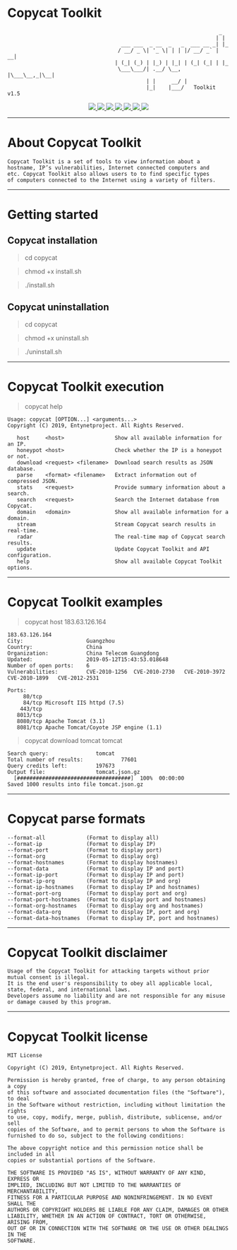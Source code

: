 # Copycat Toolkit
                                                                       _   
                                                                      | |  
                                        ___ ___  _ __  _   _  ___ __ _| |_ 
                                       / __/ _ \| '_ \| | | |/ __/ _` | __|
                                      | (_| (_) | |_) | |_| | (_| (_| | |_ 
                                       \___\___/| .__/ \__, |\___\__,_|\__|
                                                | |     __/ |              
                                                |_|    |___/   Toolkit v1.5           
 
<p align="center">
  <a href="http://entynetproject.simplesite.com/">
    <img src="https://img.shields.io/badge/entynetproject-Ivan%20Nikolsky-blue.svg">
  </a>
  <a href="https://github.com/entynetproject/copycat/releases">
    <img src="https://img.shields.io/github/release/entynetproject/copycat.svg">
  </a>
  <a href="https://wikipedia.org/wiki/Python_(programming_language)">
    <img src="https://img.shields.io/badge/language-python-blue.svg">
 </a>
  <a href="https://github.com/entynetproject/copycat">
      <img src="https://img.shields.io/badge/database-shodan-red.svg?maxAge=2592000">
 </a>
  <a href="https://github.com/entynetproject/copycat/issues?q=is%3Aissue+is%3Aclosed">
      <img src="https://img.shields.io/github/issues/entynetproject/copycat.svg">
  </a>
  <a href="https://github.com/entynetproject/copycat/wiki">
      <img src="https://img.shields.io/badge/wiki%20-copycat-lightgrey.svg">
 </a>
  <a href="https://twitter.com/entynetproject">
    <img src="https://img.shields.io/badge/twitter-entynetproject-blue.svg">
 </a>
</p>

***

# About Copycat Toolkit

    Copycat Toolkit is a set of tools to view information about a 
    hostname, IP’s vulnerabilities, Internet connected computers and 
    etc. Copycat Toolkit also allows users to to find specific types 
    of computers connected to the Internet using a variety of filters. 
    
***
    
# Getting started

## Copycat installation

> cd copycat

> chmod +x install.sh

> ./install.sh

## Copycat uninstallation

> cd copycat

> chmod +x uninstall.sh

> ./uninstall.sh

***

# Copycat Toolkit execution

> copycat help

    Usage: copycat [OPTION...] <arguments...>
    Copyright (C) 2019, Entynetproject. All Rights Reserved.
 
       host     <host>                Show all available information for an IP.
       honeypot <host>                Check whether the IP is a honeypot or not.
       download <request> <filename>  Download search results as JSON database.
       parse    <format> <filename>   Extract information out of compressed JSON.
       stats    <request>             Provide summary information about a search.               
       search   <request>             Search the Internet database from Copycat.
       domain   <domain>              Show all available information for a domain.
       stream                         Stream Copycat search results in real-time.
       radar                          The real-time map of Copycat search results.
       update                         Update Copycat Toolkit and API configuration.
       help                           Show all available Copycat Toolkit options.
 
 ***
 
 # Copycat Toolkit examples
 
> copycat host 183.63.126.164
 
    183.63.126.164
    City:                    Guangzhou
    Country:                 China
    Organization:            China Telecom Guangdong
    Updated:                 2019-05-12T15:43:53.018648
    Number of open ports:    6
    Vulnerabilities:         CVE-2010-1256	CVE-2010-2730	CVE-2010-3972	CVE-2010-1899	CVE-2012-2531	

    Ports:
         80/tcp  
         84/tcp Microsoft IIS httpd (7.5)
        443/tcp  
       8013/tcp  
       8080/tcp Apache Tomcat (3.1)
       8081/tcp Apache Tomcat/Coyote JSP engine (1.1)
       
> copycat download tomcat tomcat

    Search query:			    tomcat
    Total number of results:            77601
    Query credits left:		    197673
    Output file:			    tomcat.json.gz
      [####################################]  100%  00:00:00
    Saved 1000 results into file tomcat.json.gz
    
***
    
# Copycat parse formats

    --format-all             (Format to display all)
    --format-ip              (Format to display IP)       
    --format-port            (Format to display port)
    --format-org             (Format to display org)
    --format-hostnames       (Format to display hostnames)
    --format-data            (Format to display IP and port)
    --format-ip-port         (Format to display IP and port)
    --format-ip-org          (Format to display IP and org)
    --format-ip-hostnames    (Format to display IP and hostnames)
    --format-port-org        (Format to display port and org)
    --format-port-hostnames  (Format to display port and hostnames)
    --format-org-hostnames   (Format to display org and hostnames)
    --format-data-org        (Format to display IP, port and org)
    --format-data-hostnames  (Format to display IP, port and hostnames)

***

# Copycat Toolkit disclaimer

    Usage of the Copycat Toolkit for attacking targets without prior mutual consent is illegal. 
    It is the end user's responsibility to obey all applicable local, state, federal, and international laws. 
    Developers assume no liability and are not responsible for any misuse or damage caused by this program.

***

# Copycat Toolkit license

    MIT License

    Copyright (C) 2019, Entynetproject. All Rights Reserved.

    Permission is hereby granted, free of charge, to any person obtaining a copy
    of this software and associated documentation files (the "Software"), to deal
    in the Software without restriction, including without limitation the rights
    to use, copy, modify, merge, publish, distribute, sublicense, and/or sell
    copies of the Software, and to permit persons to whom the Software is
    furnished to do so, subject to the following conditions:

    The above copyright notice and this permission notice shall be included in all
    copies or substantial portions of the Software.

    THE SOFTWARE IS PROVIDED "AS IS", WITHOUT WARRANTY OF ANY KIND, EXPRESS OR
    IMPLIED, INCLUDING BUT NOT LIMITED TO THE WARRANTIES OF MERCHANTABILITY,
    FITNESS FOR A PARTICULAR PURPOSE AND NONINFRINGEMENT. IN NO EVENT SHALL THE
    AUTHORS OR COPYRIGHT HOLDERS BE LIABLE FOR ANY CLAIM, DAMAGES OR OTHER
    LIABILITY, WHETHER IN AN ACTION OF CONTRACT, TORT OR OTHERWISE, ARISING FROM,
    OUT OF OR IN CONNECTION WITH THE SOFTWARE OR THE USE OR OTHER DEALINGS IN THE
    SOFTWARE.
